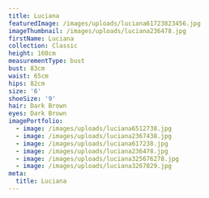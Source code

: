 ```yaml
---
title: Luciana
featuredImage: /images/uploads/luciana61723823456.jpg
imageThumbnail: /images/uploads/luciana236478.jpg
firstName: Luciana
collection: Classic
height: 160cm
measurementType: bust
bust: 83cm
waist: 65cm
hips: 82cm
size: '6'
shoeSize: '9'
hair: Dark Brown
eyes: Dark Brown
imagePortfolio:
  - image: /images/uploads/luciana6512738.jpg
  - image: /images/uploads/luciana2367438.jpg
  - image: /images/uploads/luciana617238.jpg
  - image: /images/uploads/luciana236478.jpg
  - image: /images/uploads/luciana325676278.jpg
  - image: /images/uploads/luciana3267829.jpg
meta:
  title: Luciana
---
```


